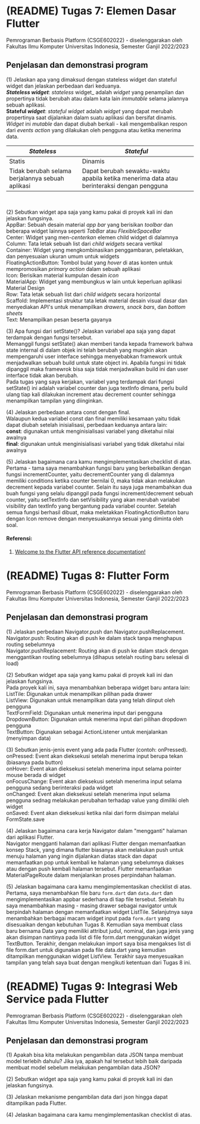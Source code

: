 # (README) Tugas 7: Elemen Dasar Flutter

Pemrograman Berbasis Platform (CSGE602022) - diselenggarakan oleh Fakultas Ilmu Komputer Universitas Indonesia, Semester Ganjil 2022/2023

## Penjelasan dan demonstrasi program
(1) Jelaskan apa yang dimaksud dengan stateless widget dan stateful widget dan jelaskan perbedaan dari keduanya. <br>
**_Stateless_ _widget_**: _stateless_ widget_ adalah _widget_ yang penampilan dan propertinya tidak berubah atau dalam kata lain _immutable_ selama jalannya sebuah aplikasi. <br>
**Stateful _widget_**: _stateful_ _widget_ adalah _widget_ yang dapat merubah propertinya saat dijalankan dalam suatu aplikasi dan bersifat dinamis. _Widget_ ini _mutable_ dan dapat diubah berkali - kali mengembalikan respon dari _events_ _action_ yang dilakukan oleh pengguna atau ketika menerima data. <br>

|  _Stateless_  |   _Stateful_  |
| ------------- | ------------- |
| Statis  | Dinamis  |
| Tidak berubah selama berjalannya sebuah aplikasi  | Dapat berubah sewaktu-waktu apabila ketika menerima data atau berinteraksi dengan pengguna  | 
<br>
 
(2) Sebutkan widget apa saja yang kamu pakai di proyek kali ini dan jelaskan fungsinya. <br>
AppBar: Sebuah desain material _app bar_ yang berisikan _toolbar_ dan beberapa widget lainnya seperti _TabBar_ atau _FlexibleSpaceBar_ <br>
Center: Widget yang men-_centerkan_ elemen child widget di dalamnya <br>
Column: Tata letak sebuah list dari _child widgets_ secara vertikal <br>
Container: Widget yang mengkombinasikan penggambaran, peletakkan, dan penyesuaian ukuran umum untuk widgets <br>
FloatingActionButton: Tombol bulat yang _hover_ di atas konten untuk mempromosikan _primary action_ dalam sebuah aplikasi <br>
Icon: Berisikan material kumpulan desain _icon_ <br>
MaterialApp: Widget yang membungkus w lain untuk keperluan aplikasi Material Design <br>
Row: Tata letak sebuah list dari _child widgets_ secara horizontal <br>
Scaffold: Implementasi struktur tata letak material desain visual dasar dan menyediakan API's untuk menampilkan _drawers, snack bars_, dan _bottom sheets_ <br>
Text: Menampilkan pesan beserta gayanya <br>

(3) Apa fungsi dari setState()? Jelaskan variabel apa saja yang dapat terdampak dengan fungsi tersebut. <br>
Memanggil fungsi setState() akan memberi tanda kepada framework bahwa state internal di dalam objek ini telah berubah yang mungkin akan mempengaruhi user interface sehingga menyebabkan framework untuk menjadwalkan sebuah build untuk state object ini. Apabila fungsi ini tidak dipanggil maka framewrok bisa saja tidak menjadwalkan build ini dan user interface tidak akan berubah. <br>
Pada tugas yang saya kerjakan, variabel yang terdampak dari fungsi setState() ini adalah variabel counter dan juga textInfo dimana, perlu build ulang tiap kali dilakukan increment atau decrement counter sehingga menampilkan tampilan yang diinginkan. <br>

(4) Jelaskan perbedaan antara const dengan final. <br>
Walaupun kedua variabel const dan final memiliki kesamaan yaitu tidak dapat diubah setelah inisialisasi, perbedaan keduanya antara lain: <br>
**const**: digunakan untuk menginisialisasi variabel yang diketahui nilai awalnya <br>
**final**: digunakan untuk menginisialisasi variabel yang tidak diketahui nilai awalnya <br>

(5) Jelaskan bagaimana cara kamu mengimplementasikan checklist di atas. <br>
Pertama - tama saya menambahkan fungsi baru yang berkebalikan dengan fungsi incrementCounter, yaitu decrementCounter yang di dalamnya memiliki conditions ketika counter bernilai 0, maka tidak akan melakukan decrement kepada variabel counter. Selain itu saya juga menambahkan dua buah fungsi yang selalu dipanggil pada fungsi increment/decrement sebuah counter, yaitu setTextInfo dan setVisibility yang akan merubah variabel visibility dan textInfo yang bergantung pada variabel counter. Setelah semua fungsi berhasil dibuat, maka meletakkan FloatingActionButton baru dengan Icon remove dengan menyesuakannya sesuai yang diminta oleh soal. <br>

#### Referensi: <br>
1. [Welcome to the Flutter API reference documentation!](https://api.flutter.dev/index.html)

# (README) Tugas 8: Flutter Form

Pemrograman Berbasis Platform (CSGE602022) - diselenggarakan oleh Fakultas Ilmu Komputer Universitas Indonesia, Semester Ganjil 2022/2023

## Penjelasan dan demonstrasi program
(1) Jelaskan perbedaan Navigator.push dan Navigator.pushReplacement. <br>
Navigator.push: Routing akan di push ke dalam stack tanpa menghapus routing sebelumnya <br>
Navigator.pushReplacement: Routing akan di push ke dalam stack dengan menggantikan routing sebelumnya (dihapus setelah routing baru selesai di load) <br>

(2) Sebutkan widget apa saja yang kamu pakai di proyek kali ini dan jelaskan fungsinya. <br>
Pada proyek kali ini, saya menambahkan beberapa widget baru antara lain: <br>
ListTile: Digunakan untuk menampilkan pilihan pada drawer <br>
ListView: Digunakan untuk menampilkan data yang telah diinput oleh pengguna <br>
TextFormField: Digunakan untuk menerima input dari pengguna <br>
DropdownButton: Digunakan untuk menerima input dari pilihan dropdown pengguna <br>
TextButton: Digunakan sebagai ActionListener untuk menjalankan (menyimpan data) <br>

(3) Sebutkan jenis-jenis event yang ada pada Flutter (contoh: onPressed). <br>
onPressed: Event akan dieksekusi setelah menerima input berupa tekan (biasanya pada button) <br>
onHover: Event akan dieksekusi setelah menerima input selama pointer mouse berada di widget <br>
onFocusChange: Event akan dieksekusi setelah menerima input selama pengguna sedang berinteraksi pada widget <br>
onChanged: Event akan dieksekusi setelah menerima input selama pengguna sednag melakukan perubahan terhadap value yang dimiliki oleh widget <br>
onSaved: Event akan dieksekusi ketika nilai dari form disimpan melalui FormState.save <br>

(4) Jelaskan bagaimana cara kerja Navigator dalam "mengganti" halaman dari aplikasi Flutter. <br>
Navigator mengganti halaman dari aplikasi Flutter dengan memanfaatkan konsep Stack, yang dimana flutter biasanya akan melakukan push untuk menuju halaman yang ingin dijalankan diatas stack dan dapat memanfaatkan pop untuk kembali ke halaman yang sebelumnya diakses atau dengan push kembali halaman tersebut. Flutter memanfaatkan MaterialPageRoute dalam menjalankan proses perpindahan halaman. <br>

(5) Jelaskan bagaimana cara kamu mengimplementasikan checklist di atas. <br>
Pertama, saya menambahkan file baru ```form.dart``` dan ```data.dart``` dan mengimplementasikan appbar sederhana di tiap file tersebut. Setelah itu saya menambahkan masing - masing drawer sebagai navigator untuk berpindah halaman dengan memanfaatkan widget ListTile. Selanjutnya saya menambahkan berbagai macam widget input pada ```form.dart``` yang disesuaikan dengan kebutuhan Tugas 8. Kemudian saya membuat class baru bernama Data yang memiliki attribut judul, nominal, dan juga jenis yang akan disimpan nantinya pada list di file form.dart menggunakan widget TextButton. Terakhir, dengan melakukan import saya bisa mengakses list di file form.dart untuk digunakan pada file data.dart yang kemudian ditampilkan menggunakan widget ListView. Terakhir saya menyesuaikan tampilan yang telah saya buat dengan mengikuti ketentuan dari Tugas 8 ini. <br>

# (README) Tugas 9: Integrasi Web Service pada Flutter

Pemrograman Berbasis Platform (CSGE602022) - diselenggarakan oleh Fakultas Ilmu Komputer Universitas Indonesia, Semester Ganjil 2022/2023

## Penjelasan dan demonstrasi program
(1) Apakah bisa kita melakukan pengambilan data JSON tanpa membuat model terlebih dahulu? Jika iya, apakah hal tersebut lebih baik daripada membuat model sebelum melakukan pengambilan data JSON? <br>

(2) Sebutkan widget apa saja yang kamu pakai di proyek kali ini dan jelaskan fungsinya. <br>

(3) Jelaskan mekanisme pengambilan data dari json hingga dapat ditampilkan pada Flutter. <br> 

(4) Jelaskan bagaimana cara kamu mengimplementasikan checklist di atas. <br>
